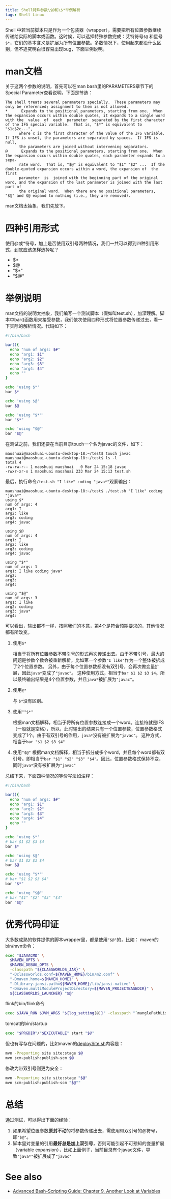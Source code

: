 ```yaml
---
title: Shell特殊参数\$@和\$*举例解析
tags: Shell Linux
---
```


Shell 中若当前脚本只是作为一个包装器（wrapper），需要把所有位置参数继续传递给实际的脚本或函数。这时候，可以选择特殊参数完成：艾特符号`$@` 和星号 `$*`，它们的基本含义是扩展为所有位置参数。多数情况下，使用起来都没什么区别，但不追究明白很容易出现bug，下面举例说明。

<!--more-->

# man文档
关于这两个参数的说明，首先可以在man bash里的PARAMETERS章节下的Special Parameter查看说明，下面是节选：

```
The shell treats several parameters specially.  These parameters may only be referenced; assignment to them is not allowed.
*      Expands to the positional parameters, starting from one.  When the expansion occurs within double quotes, it expands to a single word  with the  value  of  each  parameter  separated by the first character of the IFS special variable.  That is, "$*" is equivalent to "$1c$2c...",
      where c is the first character of the value of the IFS variable.  If IFS is unset, the parameters are separated by spaces.  If IFS is null,
      the parameters are joined without intervening separators.
@      Expands to the positional parameters, starting from one.  When the expansion occurs within double quotes, each parameter expands to a sepa-
      rate word.  That is, "$@" is equivalent to "$1" "$2" ...  If the double-quoted expansion occurs within a word, the expansion of  the  first
      parameter  is  joined with the beginning part of the original word, and the expansion of the last parameter is joined with the last part of
      the original word.  When there are no positional parameters, "$@" and $@ expand to nothing (i.e., they are removed).
```

man文档太抽象，我们先放下。

# 四种引用形式

使用@或*符号，加上是否使用双引号两种情况，我们一共可以得到四种引用形式，到底应该怎样选择呢？

* $*
* $@
* "$*"
* "$@"

# 举例说明
man文档的说明太抽象，我们编写一个测试脚本（假如叫test.sh），加深理解。脚本中bar()函数用来接受参数，我们依次使用四种形式将位置参数传递过去，看一下实际的解析情况。代码如下：

```bash
#!/bin/bash

bar(){
  echo "num of args: $#"
  echo "arg1: $1"
  echo "arg2: $2"
  echo "arg3: $3"
  echo "arg4: $4"
  echo ""
}

echo 'using $*'
bar $*

echo 'using $@'
bar $@

echo 'using "$*"'
bar "$*"

echo 'using "$@"'
bar "$@"
```

在测试之前，我们还要在当前目录touch一个名为javac的文件，如下：
```
maoshuai@maoshuai-ubuntu-desktop-18:~/test$ touch javac
maoshuai@maoshuai-ubuntu-desktop-18:~/test$ ls -l
total 4
-rw-rw-r-- 1 maoshuai maoshuai   0 Mar 24 15:18 javac
-rwxr-xr-x 1 maoshuai maoshuai 233 Mar 24 15:13 test.sh
```

最后，执行命令`/test.sh "I like" coding "java*"`观察输出：
```
maoshuai@maoshuai-ubuntu-desktop-18:~/test$ ./test.sh "I like" coding "java*"
using $*
num of args: 4
arg1: I
arg2: like
arg3: coding
arg4: javac

using $@
num of args: 4
arg1: I
arg2: like
arg3: coding
arg4: javac

using "$*"
num of args: 1
arg1: I like coding java*
arg2:
arg3:
arg4:

using "$@"
num of args: 3
arg1: I like
arg2: coding
arg3: java*
arg4:

```

可以看出，输出都不一样，按照我们的本意，第4个是符合预期要求的，其他情况都有所改变。

1. 使用`$*`

    相当于将所有位置参数不带引号的形式再次传递出去。由于不带引号，最大的问题是参数个数会被重新解析。比如第一个参数`"I like"`作为一个整体被拆成了2个位置参数。
另外，由于每个位置参数都没有双引号，会再次做变量扩展，因此`java*`变成了`"javac"`。
    这种使用方式，相当于`bar $1 $2 $3 $4`。所以最终输出结果是4个位置参数，并且`java*`被扩展为`"javac"`。

2. 使用`@*`

    与  `$*`没有区别。

3. 使用`""$*"`

    根据man文档解释，相当于将所有位置参数连接成一个word。连接符就是IFS（一般就是空格），所以，此时输出的结果只有一个位置参数，位置参数格式变成了1个。由于有双引号的作用，`java*`没有被扩展为`"javac"`。
    这种方式，相当于`bar "$1 $2 $3 $4" `

4. 使用`"$@"`
    根据man文档解释，相当于拆分成多个word，并且每个word都有双引号。即相当于`bar "$1" "$2" "$3" "$4"`。因此，位置参数格式保持不变，同时`java*`没有被扩展为`"javac"`

总结下来，下面四种情况的等价写法如注释：
```bash
#!/bin/bash

bar(){
  echo "num of args: $#"
  echo "arg1: $1"
  echo "arg2: $2"
  echo "arg3: $3"
  echo "arg4: $4"
  echo ""
}

echo 'using $*'
# bar $1 $2 $3 $4
bar $*

echo 'using $@'
# bar $1 $2 $3 $4
bar $@

echo 'using "$*"'
# bar "$1 $2 $3 $4"
bar "$*"

echo 'using "$@"'
# bar "$1" "$2" "$3" "$4"
bar "$@"
```

# 优秀代码印证
大多数成熟的软件提供的脚本wrapper里，都是使用`"$@"`的，比如：
maven的bin/mvn命令：
```bash
exec "$JAVACMD" \
  $MAVEN_OPTS \
  $MAVEN_DEBUG_OPTS \
  -classpath "${CLASSWORLDS_JAR}" \
  "-Dclassworlds.conf=${MAVEN_HOME}/bin/m2.conf" \
  "-Dmaven.home=${MAVEN_HOME}" \
  "-Dlibrary.jansi.path=${MAVEN_HOME}/lib/jansi-native" \
  "-Dmaven.multiModuleProjectDirectory=${MAVEN_PROJECTBASEDIR}" \
  ${CLASSWORLDS_LAUNCHER} "$@"
```

flink的bin/flink命令
```bash
exec $JAVA_RUN $JVM_ARGS "${log_setting[@]}" -classpath "`manglePathList "$CC_CLASSPATH:$INTERNAL_HADOOP_CLASSPATHS"`" org.apache.flink.client.cli.CliFrontend "$@"
```

tomcat的bin/startup

```bash
exec "$PRGDIR"/"$EXECUTABLE" start "$@"
```

但也有写存在问题的，比如maven的[deploySite.sh](https://github.com/apache/maven/commit/d13c2884879d6bc2b8f18012b8455c06b2fe0756)内容是：
```bash
mvn -Preporting site site:stage $@
mvn scm-publish:publish-scm $@
```
修改为带双引号则更为安全：
```bash
mvn -Preporting site site:stage "$@"
mvn scm-publish:publish-scm "$@""
```
# 总结
通过测试，可以得出下面的经验：
1. 如果希望位置参数**原封不动**的将参数传递出去，需使用带双引号的@符号，即`"$@"`。
2. 脚本里对变量的引用**最好总是加上双引号**，否则可能引起不可预知的变量扩展（variable expansion），比如上面例子，当前目录有个javac文件，导致`"java*"`被扩展成了`"javac"`

# See also
* [Advanced Bash-Scripting Guide: Chapter 9. Another Look at Variables](http://www.tldp.org/LDP/abs/html/internalvariables.html)